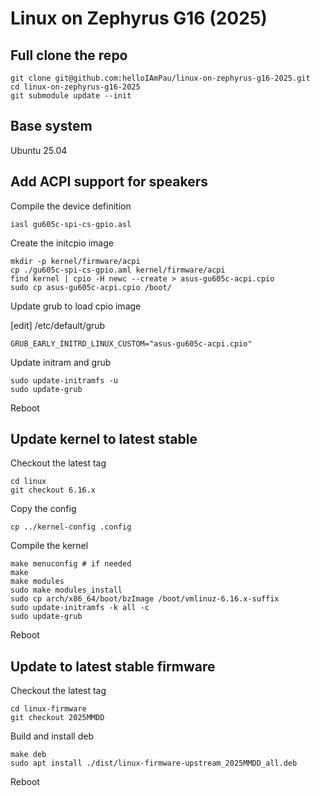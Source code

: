 # Linux on Zephyrus G16 (2025)

## Full clone the repo

```
git clone git@github.com:helloIAmPau/linux-on-zephyrus-g16-2025.git
cd linux-on-zephyrus-g16-2025
git submodule update --init
```

## Base system

Ubuntu 25.04

## Add ACPI support for speakers

Compile the device definition

```
iasl gu605c-spi-cs-gpio.asl
```

Create the initcpio image

```
mkdir -p kernel/firmware/acpi
cp ./gu605c-spi-cs-gpio.aml kernel/firmware/acpi
find kernel | cpio -H newc --create > asus-gu605c-acpi.cpio
sudo cp asus-gu605c-acpi.cpio /boot/
```

Update grub to load cpio image

[edit] /etc/default/grub
```
GRUB_EARLY_INITRD_LINUX_CUSTOM="asus-gu605c-acpi.cpio"
```

Update initram and grub

```
sudo update-initramfs -u
sudo update-grub
```

Reboot

## Update kernel to latest stable

Checkout the latest tag

```
cd linux
git checkout 6.16.x
```

Copy the config

```
cp ../kernel-config .config
```

Compile the kernel

```
make menuconfig # if needed
make
make modules
sudo make modules_install
sudo cp arch/x86_64/boot/bzImage /boot/vmlinuz-6.16.x-suffix
sudo update-initramfs -k all -c
sudo update-grub
```

Reboot

## Update to latest stable firmware

Checkout the latest tag

```
cd linux-firmware
git checkout 2025MMDD
```

Build and install deb

```
make deb
sudo apt install ./dist/linux-firmware-upstream_2025MMDD_all.deb
```

Reboot
